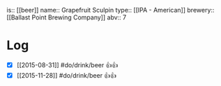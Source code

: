 is:: [[beer]]
name:: Grapefruit Sculpin
type:: [[IPA - American]]
brewery:: [[Ballast Point Brewing Company]]
abv:: 7

# Log
- [x] [[2015-08-31]] #do/drink/beer 👍👍
- [x] [[2015-11-28]] #do/drink/beer 👍👍
